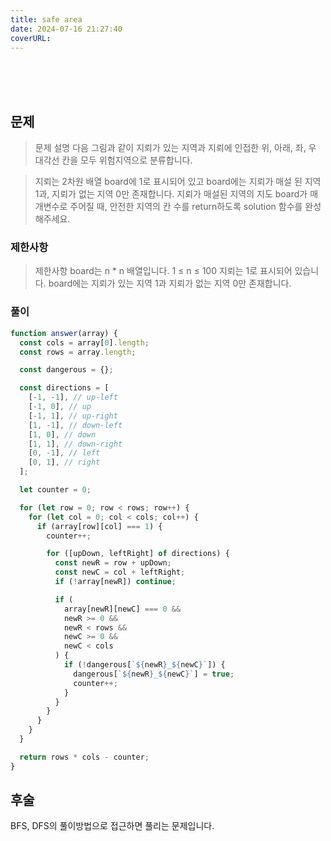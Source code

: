 ```yaml
---
title: safe area
date: 2024-07-16 21:27:40
coverURL: 
---
```

<br />
<br />
<br />

## 문제

> 문제 설명
다음 그림과 같이 지뢰가 있는 지역과 지뢰에 인접한 위, 아래, 좌, 우 대각선 칸을 모두 위험지역으로 분류합니다.

> 지뢰는 2차원 배열 board에 1로 표시되어 있고 board에는 지뢰가 매설 된 지역 1과, 지뢰가 없는 지역 0만 존재합니다.
지뢰가 매설된 지역의 지도 board가 매개변수로 주어질 때, 안전한 지역의 칸 수를 return하도록 solution 함수를 완성해주세요.

### 제한사항

> 제한사항
board는 n * n 배열입니다.
1 ≤ n ≤ 100
지뢰는 1로 표시되어 있습니다.
board에는 지뢰가 있는 지역 1과 지뢰가 없는 지역 0만 존재합니다.

### 풀이

```js
function answer(array) {
  const cols = array[0].length;
  const rows = array.length;

  const dangerous = {};

  const directions = [
    [-1, -1], // up-left
    [-1, 0], // up
    [-1, 1], // up-right
    [1, -1], // down-left
    [1, 0], // down
    [1, 1], // down-right
    [0, -1], // left
    [0, 1], // right
  ];

  let counter = 0;

  for (let row = 0; row < rows; row++) {
    for (let col = 0; col < cols; col++) {
      if (array[row][col] === 1) {
        counter++;

        for ([upDown, leftRight] of directions) {
          const newR = row + upDown;
          const newC = col + leftRight;
          if (!array[newR]) continue;

          if (
            array[newR][newC] === 0 &&
            newR >= 0 &&
            newR < rows &&
            newC >= 0 &&
            newC < cols
          ) {
            if (!dangerous[`${newR}_${newC}`]) {
              dangerous[`${newR}_${newC}`] = true;
              counter++;
            }
          }
        }
      }
    }
  }

  return rows * cols - counter;
}
```

## 후술

BFS, DFS의 풀이방법으로 접근하면 풀리는 문제입니다.